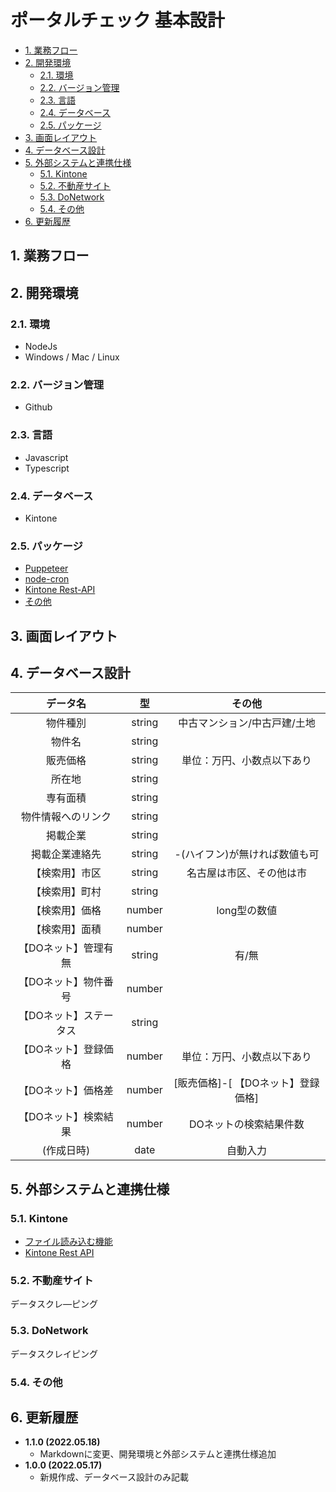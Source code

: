 # ポータルチェック 基本設計 <!-- omit in toc -->

- [1. 業務フロー](#1-業務フロー)
- [2. 開発環境](#2-開発環境)
  - [2.1. 環境](#21-環境)
  - [2.2. バージョン管理](#22-バージョン管理)
  - [2.3. 言語](#23-言語)
  - [2.4. データベース](#24-データベース)
  - [2.5. パッケージ](#25-パッケージ)
- [3. 画面レイアウト](#3-画面レイアウト)
- [4. データベース設計](#4-データベース設計)
- [5. 外部システムと連携仕様](#5-外部システムと連携仕様)
  - [5.1. Kintone](#51-kintone)
  - [5.2. 不動産サイト](#52-不動産サイト)
  - [5.3. DoNetwork](#53-donetwork)
  - [5.4. その他](#54-その他)
- [6. 更新履歴](#6-更新履歴)

## 1. 業務フロー

## 2. 開発環境

### 2.1. 環境

- NodeJs
- Windows / Mac / Linux

### 2.2. バージョン管理

- Github

### 2.3. 言語

- Javascript
- Typescript

### 2.4. データベース

- Kintone

### 2.5. パッケージ

- [Puppeteer](https://github.com/puppeteer/puppeteer)
- [node-cron](https://github.com/node-cron/node-cron)
- [Kintone Rest-API](https://github.com/kintone/js-sdk/blob/master/packages/rest-api-client/docs/record.md)
- [その他](https://github.com/Lorenzras/yumetetsu-cron/blob/main/package.json)

## 3. 画面レイアウト

## 4. データベース設計

**データ名**|**型**|**その他**
:-----:|:-----:|:-----:
物件種別|string|中古マンション/中古戸建/土地
物件名|string|
販売価格|string|単位：万円、小数点以下あり
所在地|string|
専有面積|string|
物件情報へのリンク|string|
掲載企業|string|
掲載企業連絡先|string|-(ハイフン)が無ければ数値も可
【検索用】市区|string|名古屋は市区、その他は市
【検索用】町村|string|
【検索用】価格|number|long型の数値
【検索用】面積|number|
【DOネット】管理有無|string|有/無
【DOネット】物件番号|number|
【DOネット】ステータス|string|
【DOネット】登録価格|number|単位：万円、小数点以下あり
【DOネット】価格差|number|[販売価格]-[ 【DOネット】登録価格]
【DOネット】検索結果|number|DOネットの検索結果件数
(作成日時)|date|自動入力

## 5. 外部システムと連携仕様

### 5.1. Kintone

- [ファイル読み込む機能](https://jp.cybozu.help/k/ja/user/using_app/import_records/import_csv.html)
- [Kintone Rest API](https://github.com/kintone/js-sdk/blob/master/packages/rest-api-client/docs/record.md)

### 5.2. 不動産サイト

データスクレ―ピング

### 5.3. DoNetwork

データスクレイピング

### 5.4. その他

## 6. 更新履歴

- **1.1.0 (2022.05.18)**
  - Markdownに変更、開発環境と外部システムと連携仕様追加
- **1.0.0 (2022.05.17)**
  - 新規作成、データベース設計のみ記載
